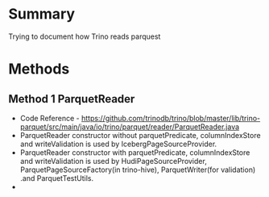 # Summary
Trying to document how Trino reads parquest
# Methods
## Method 1 ParquetReader
+ Code Reference - https://github.com/trinodb/trino/blob/master/lib/trino-parquet/src/main/java/io/trino/parquet/reader/ParquetReader.java
+ ParquetReader constructor without parquetPredicate, columnIndexStore and writeValidation is used by IcebergPageSourceProvider.
+ ParquetReader constructor with parquetPredicate, columnIndexStore and writeValidation is used by HudiPageSourceProvider, ParquetPageSourceFactory(in trino-hive), ParquetWriter(for validation) .and ParquetTestUtils.
+ 
